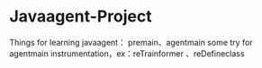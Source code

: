 # Javaagent-Project
Things for learning javaagent：
premain、agentmain
some try for agentmain instrumentation，ex：reTrainformer 、reDefineclass
